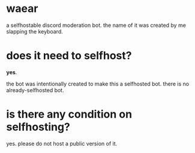 # waear
a selfhostable discord moderation bot. the name of it was created by me slapping the keyboard.

# does it need to selfhost?
**yes**. 

the bot was intentionally created to make this a selfhosted bot. there is no already-selfhosted bot.

# is there any condition on selfhosting?
yes. please do not host a public version of it. 


